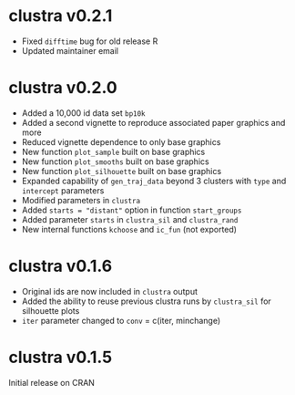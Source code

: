 # clustra v0.2.1
* Fixed `difftime` bug for old release R
* Updated maintainer email

# clustra v0.2.0
* Added a 10,000 id data set `bp10k`
* Added a second vignette to reproduce associated paper graphics and more
* Reduced vignette dependence to only base graphics
* New function `plot_sample` built on base graphics
* New function `plot_smooths` built on base graphics
* New function `plot_silhouette` built on base graphics
* Expanded capability of `gen_traj_data` beyond 3 clusters with `type` and `intercept` parameters
* Modified parameters in `clustra`
* Added `starts = "distant"` option in function `start_groups`
* Added parameter `starts` in `clustra_sil` and `clustra_rand`
* New internal functions `kchoose` and `ic_fun` (not exported)

# clustra v0.1.6
* Original ids are now included in `clustra` output
* Added the ability to reuse previous clustra runs by `clustra_sil` for silhouette plots
* `iter` parameter changed to `conv` = c(iter, minchange)

# clustra v0.1.5
Initial release on CRAN